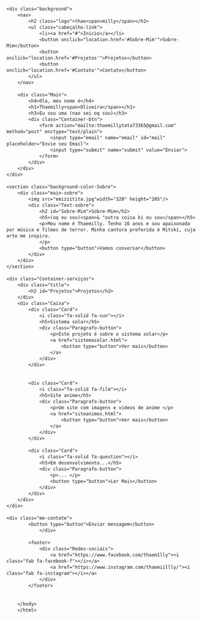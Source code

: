 <!DOCTYPE html>
<html lang="pt-br">
<head>
    <meta charset="UTF-8">
    <meta http-equiv="X-UA-Compatible" content="IE=edge">
    <meta name="viewport" content="width=device-width, initial-scale=1.0">
    <link rel="stylesheet" href="Style.css">
    <link rel="preconnect" href="https://fonts.gstatic.com">
    <link href="https://fonts.googleapis.com/css2?family=Josefin+Sans:ital,wght@0,100;0,200;0,300;0,400;0,500;0,600;0,700;1,100;1,200;1,300;1,400;1,500;1,600;1,700&display=swap" rel="stylesheet">
    <link rel="stylesheet" href="https://cdnjs.cloudflare.com/ajax/libs/font-awesome/5.15.3/css/all.min.css" integrity="sha512-iBBXm8fW90+nuLcSKlbmrPcLa0OT92xO1BIsZ+ywDWZCvqsWgccV3gFoRBv0z+8dLJgyAHIhR35VZc2oM/gI1w==" crossorigin="anonymous" referrerpolicy="no-referrer" />
    <link rel="stylesheet" href="https://cdnjs.cloudflare.com/ajax/libs/font-awesome/6.5.1/css/all.min.css" integrity="sha512-DTOQO9RWCH3ppGqcWaEA1BIZOC6xxalwEsw9c2QQeAIftl+Vegovlnee1c9QX4TctnWMn13TZye+giMm8e2LwA==" crossorigin="anonymous" referrerpolicy="no-referrer" />
    <title>Portfolio website</title>
</head>
<body>

    <div class="background">
        <nav>
            <h2 class="logo">thae<span>milly</span></h2>
            <ul class="cabeçalho-link">
                <li><a href="#">Inicio</a></li>
                <button onclick="location.href='#Sobre-Mim'">Sobre-Mim</button>
                <button onclick="location.href='#Projetos'">Projetos</button>
                <button onclick="location.href='#Contato'">Contato</button>
            </ul>
        </nav>

        <div class="Main">
            <h4>Ola, meu nome é</h4>
            <h1>Thaemilly<span>Oliveira</span></h1>
            <h3>Eu sou uma (nao sei oq sou)</h3>
            <div class="Container-btn">
                <form action="mailto:thaemillytata73365@gmail.com" method="post" enctype="text/plain">
                    <input type="email" name="email" id="mail" placeholder="Envie seu Email">
                    <input type="submit" name="submit" value="Enviar">
                </form>
            </div>
        </div>
    </div>

    <section class="background-color-Sobre">
        <div class="main-sobre">
            <img src="emizzitita.jpg"width="320" height="205"/>
            <div class="Text-sobre">
                <h2 id="Sobre-Mim">Sobre-Mim</h2>
                <h5>(oq eu sou)<span>& "outra coisa ki eu sou</span></h5>
                <p>Meu nome é Thaemilly. Tenho 16 anos e sou apaixonada por música e filmes de terror. Minha cantora preferida é Mitski, cuja arte me inspira.
                </p>
                <button type="button">Vamos conversar</button>
            </div>
        </div>
    </section>

    <div class="Container-serviços">
        <div class="title">
            <h2 id="Projetos">Projetos</h2>
        </div>
        <div class="Caixa">
            <div class="Card">
                <i class="fa-solid fa-sun"></i>
                <h5>Sistema solar</h5>
                <div class="Paragrafo-button">
                    <p>Este projeto é sobre o sistema solar</p>
                    <a href="sistemasolar.html">
                        <button type="button">Ver mais</button>
                    </a>
                </div>
            </div>


            <div class="Card">
                <i class="fa-solid fa-film"></i>
                <h5>Site anime</h5>
                <div class="Paragrafo-button">
                    <p>Um site com imagens e videos de anime </p>
                    <a href="siteanimes.html">
                        <button type="button">Ver mais</button>
                    </a>
                </div>
            </div>

            <div class="Card">
                <i class="fa-solid fa-question"></i>
                <h5>Em desenvolvimento...</h5>
                <div class="Paragrafo-button">
                    <p>... </p>
                    <button type="button">Ler Mais</button>
                </div>
            </div>
        </div>
    </div>    

    <div class="me-contate">
            <button type="button">Enviar mensagem</button>
                </div>

            <footer>
                <div class="Redes-sociais">
                    <a href="https://www.facebook.com/thaem1lly"><i class="fab fa-facebook-f"></i></a>
                    <a href="https://www.instagram.com/thaemiillly/"><i class="fab fa-instagram"></i></a>
                </div>
            </footer>
            
                
        </body>
        </html>